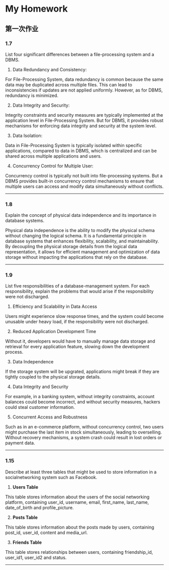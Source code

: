 # My Homework

## 第一次作业

### 1.7

List four significant differences between a file-processing system and a DBMS.

1. Data Redundancy and Consistency:

For File-Processing System, data redundancy is common because the same data may be duplicated across multiple files. This can lead to inconsistencies if updates are not applied uniformly. However, as for DBMS, redundancy is minimized.

2. Data Integrity and Security:

Integrity constraints and security measures are typically implemented at the application level in File-Processing System. But for DBMS, it provides robust mechanisms for enforcing data integrity and security at the system level.

3. Data Isolation:

Data in File-Processing System is typically isolated within specific applications, compared to data in DBMS, which is centralized and can be shared across multiple applications and users.

4. Concurrency Control for Multiple User:

Concurrency control is typically not built into file-processing systems. But a DBMS provides built-in concurrency control mechanisms to ensure that multiple users can access and modify data simultaneously without conflicts.

---

### 1.8

Explain the concept of physical data independence and its importance in database systems.

Physical data independence is the ability to modify the physical schema without changing the logical schema. It is a fundamental principle in database systems that enhances flexibility, scalability, and maintainability. By decoupling the physical storage details from the logical data representation, it allows for efficient management and optimization of data storage without impacting the applications that rely on the database.

---

### 1.9

List five responsibilities of a database-management system. For each responsibility, explain the problems that would arise if the responsibility were not discharged.

1. Efficiency and Scalability in Data Access

Users might experience slow response times, and the system could become unusable under heavy load, if the responsibility were not discharged.

2. Reduced Application Development Time

Without it, developers would have to manually manage data storage and retrieval for every application feature, slowing down the development process.

3. Data Independence

If the storage system will be upgrated, applications might break if they are tightly coupled to the physical storage details.

4. Data Integrity and Security

For example, in a banking system, without integrity constraints, account balances could become incorrect, and without security measures, hackers could steal customer information.

5. Concurrent Access and Robustness

Such as in an e-commerce platform, without concurrency control, two users might purchase the last item in stock simultaneously, leading to overselling. Without recovery mechanisms, a system crash could result in lost orders or payment data.

---

### 1.15 

Describe at least three tables that might be used to store information in a socialnetworking system such as Facebook.

1. **Users Table**

This table stores information about the users of the social networking platform, containing user_id, username, email, first_name, last_name, date_of_birth and profile_picture.

2. **Posts Table**

This table stores information about the posts made by users, containing post_id, user_id, content and media_url.

3. **Friends Table**

This table stores relationships between users, containing friendship_id, user_id1, user_id2 and status.

---